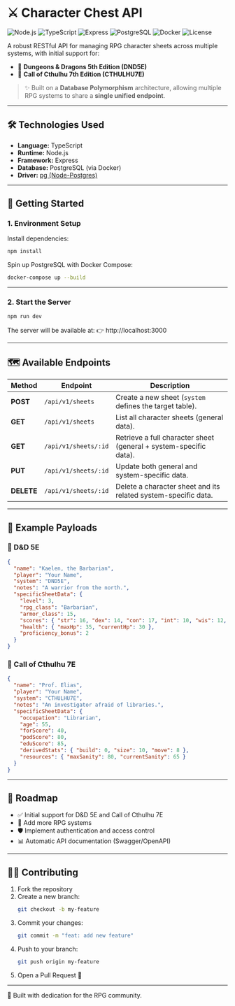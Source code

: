 # ⚔️ Character Chest API

![Node.js](https://img.shields.io/badge/Node.js-18.x-green?logo=node.js)
![TypeScript](https://img.shields.io/badge/TypeScript-5.x-blue?logo=typescript)
![Express](https://img.shields.io/badge/Express.js-4.x-lightgrey?logo=express)
![PostgreSQL](https://img.shields.io/badge/PostgreSQL-15.x-blue?logo=postgresql)
![Docker](https://img.shields.io/badge/Docker-ready-blue?logo=docker)
![License](https://img.shields.io/badge/license-MIT-green)

A robust RESTful API for managing RPG character sheets across multiple systems, with initial support for:
- 🐉 **Dungeons & Dragons 5th Edition (DND5E)**
- 🐙 **Call of Cthulhu 7th Edition (CTHULHU7E)**

> ✨ Built on a **Database Polymorphism** architecture, allowing multiple RPG systems to share a **single unified endpoint**.

---

## 🛠️ Technologies Used

- **Language:** TypeScript
- **Runtime:** Node.js
- **Framework:** Express
- **Database:** PostgreSQL (via Docker)
- **Driver:** [pg (Node-Postgres)](https://node-postgres.com/)

---

## 🚀 Getting Started

### 1. Environment Setup

Install dependencies:
```bash
npm install
```

Spin up PostgreSQL with Docker Compose:
```bash
docker-compose up --build
```


---

### 2. Start the Server

```bash
npm run dev
```

The server will be available at:
👉 http://localhost:3000

---

## 🗺️ Available Endpoints

| Method   | Endpoint             | Description                                                                 |
|----------|----------------------|-----------------------------------------------------------------------------|
| **POST**   | `/api/v1/sheets`     | Create a new sheet (`system` defines the target table).                      |
| **GET**    | `/api/v1/sheets`     | List all character sheets (general data).                                    |
| **GET**    | `/api/v1/sheets/:id` | Retrieve a full character sheet (general + system-specific data).            |
| **PUT**    | `/api/v1/sheets/:id` | Update both general and system-specific data.                               |
| **DELETE** | `/api/v1/sheets/:id` | Delete a character sheet and its related system-specific data.               |

---

## 💾 Example Payloads

### 🐉 D&D 5E
```json
{
  "name": "Kaelen, the Barbarian",
  "player": "Your Name",
  "system": "DND5E",
  "notes": "A warrior from the north.",
  "specificSheetData": {
    "level": 3,
    "rpg_class": "Barbarian",
    "armor_class": 15,
    "scores": { "str": 16, "dex": 14, "con": 17, "int": 10, "wis": 12, "cha": 8 },
    "health": { "maxHp": 35, "currentHp": 30 },
    "proficiency_bonus": 2
  }
}
```

### 🐙 Call of Cthulhu 7E
```json
{
  "name": "Prof. Elias",
  "player": "Your Name",
  "system": "CTHULHU7E",
  "notes": "An investigator afraid of libraries.",
  "specificSheetData": {
    "occupation": "Librarian",
    "age": 55,
    "forScore": 40,
    "podScore": 80,
    "eduScore": 85,
    "derivedStats": { "build": 0, "size": 10, "move": 8 },
    "resources": { "maxSanity": 80, "currentSanity": 65 }
  }
}
```

---

## 📌 Roadmap

- ✅ Initial support for D&D 5E and Call of Cthulhu 7E
- 🔄 Add more RPG systems
- 🛡️ Implement authentication and access control
- 📊 Automatic API documentation (Swagger/OpenAPI)

---

## 👨‍💻 Contributing

1. Fork the repository
2. Create a new branch:
   ```bash
   git checkout -b my-feature
   ```
3. Commit your changes:
   ```bash
   git commit -m "feat: add new feature"
   ```
4. Push to your branch:
   ```bash
   git push origin my-feature
   ```
5. Open a Pull Request 🎉

---

📌 Built with dedication for the RPG community.

